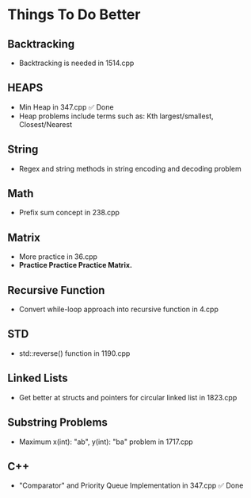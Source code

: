 # Things To Do Better

## Backtracking
- Backtracking is needed in 1514.cpp 

## HEAPS
- Min Heap in 347.cpp ✅ Done
- Heap problems include terms such as: Kth largest/smallest, Closest/Nearest

## String
- Regex and string methods in string encoding and decoding problem

## Math 
- Prefix sum concept in 238.cpp

## Matrix 
- More practice in 36.cpp
- <strong>Practice Practice Practice Matrix.</strong>

## Recursive Function
- Convert while-loop approach into recursive function in 4.cpp

## STD 
- std::reverse() function in 1190.cpp

## Linked Lists
- Get better at structs and pointers for circular linked list in 1823.cpp

## Substring Problems
- Maximum x(int): "ab", y(int): "ba" problem in 1717.cpp

## C++ 
- "Comparator" and Priority Queue Implementation in 347.cpp ✅ Done

